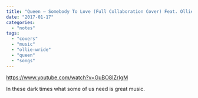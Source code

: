 ```yaml
---
title: "Queen – Somebody To Love (Full Collaboration Cover) Feat. Ollie Wride"
date: "2017-01-17"
categories: 
  - "notes"
tags: 
  - "covers"
  - "music"
  - "ollie-wride"
  - "queen"
  - "songs"
---
```


https://www.youtube.com/watch?v=GuBO8IZrIgM

In these dark times what some of us need is great music.
